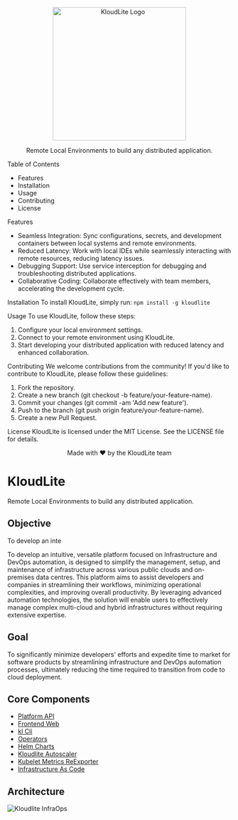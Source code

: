 <p align="center">
  <img width=300 src="https://github.com/kloudlite/kloudlite/assets/1580519/27001f02-a87f-46b7-aaaf-3b36bafc73e0" alt="KloudLite Logo">
</p>
<p align="center">
  Remote Local Environments to build any distributed application.
</p>

Table of Contents
* Features
* Installation
* Usage
* Contributing
* License


Features
* Seamless Integration: Sync configurations, secrets, and development containers between local systems and remote environments.
* Reduced Latency: Work with local IDEs while seamlessly interacting with remote resources, reducing latency issues.
* Debugging Support: Use service interception for debugging and troubleshooting distributed applications.
* Collaborative Coding: Collaborate effectively with team members, accelerating the development cycle.


Installation
To install KloudLite, simply run:
`npm install -g kloudlite`



Usage
To use KloudLite, follow these steps:
1. Configure your local environment settings.
2. Connect to your remote environment using KloudLite.
3. Start developing your distributed application with reduced latency and enhanced collaboration.


Contributing
We welcome contributions from the community! If you'd like to contribute to KloudLite, please follow these guidelines:
1. Fork the repository.
2. Create a new branch (git checkout -b feature/your-feature-name).
3. Commit your changes (git commit -am 'Add new feature').
4. Push to the branch (git push origin feature/your-feature-name).
5. Create a new Pull Request.


License
KloudLite is licensed under the MIT License. See the LICENSE file for details.


<p align="center">
  Made with ❤️ by the KloudLite team
</p>




# KloudLite
Remote Local Environments to build any distributed application.




## Objective
To develop an inte

To develop an intuitive, versatile platform focused on Infrastructure and 
DevOps automation, is designed to simplify the management, setup, and maintenance of infrastructure across 
various public clouds and on-premises data centres. This platform aims to assist developers and companies 
in streamlining their workflows, minimizing operational complexities, and improving overall productivity. 
By leveraging advanced automation technologies, the solution will enable users to effectively manage complex 
multi-cloud and hybrid infrastructures without requiring extensive expertise.

## Goal
To significantly minimize developers' efforts and expedite time to market for software products 
by streamlining infrastructure and DevOps automation processes, ultimately reducing the time required to transition 
from code to cloud deployment.


## Core Components
+ [Platform API](https://github.com/kloudlite/api)
+ [Frontend Web](https://github.com/kloudlite/web)
+ [kl Cli](https://github.com/kloudlite/kl)
+ [Operators](https://github.com/kloudlite/operator)
+ [Helm Charts](https://github.com/kloudlite/helm-charts)
+ [Kloudlite Autoscaler](https://github.com/kloudlite/autoscaler/tree/kloudlite)
+ [Kubelet Metrics ReExporter](https://github.com/kloudlite/kubelet-metrics-reexporter)
+ [Infrastructure As Code](https://github.com/kloudlite/infrastructure-as-code)


## Architecture

![Kloudlite InfraOps](https://github.com/kloudlite/kloudlite/assets/1580519/facdfc5d-dc35-47f8-9678-afff9e3b8636)
